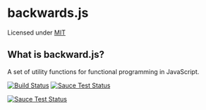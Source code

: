 # backwards.js

Licensed under [MIT](https://github.com/Omega3k/backwards.js/blob/master/LICENSE)

## What is backward.js?

A set of utility functions for functional programming in JavaScript.

[![Build Status](https://travis-ci.org/Omega3k/backwards.js.svg?branch=master)](https://travis-ci.org/Omega3k/backwards.js)
[![Sauce Test Status](https://saucelabs.com/buildstatus/Omega3k)](https://saucelabs.com/u/Omega3k)

[![Sauce Test Status](https://saucelabs.com/browser-matrix/Omega3k.svg)](https://saucelabs.com/u/Omega3k)
